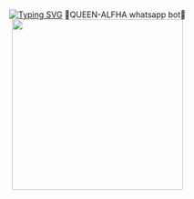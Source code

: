 #  
<p align="center">
<a href="https://git.io/typing-svg"><img src="https://readme-typing-svg.demolab.com?font=EB+Garamond&weight=800&size=28&duration=4000&pause=1000&random=false&width=435&lines=QUEEN+ALFHA+whatsapp+bot;-MALAKA+WHATSAPP+BOT;QUEEN_ALFHA_MD_V1;+OK👸" alt="Typing SVG" /></a>
👸QUEEN-ALFHA whatsapp bot👸
<img src="https://i.ibb.co/xgw4Fs6/20241013-212154.jpg" width="300" height="300">
</div>
